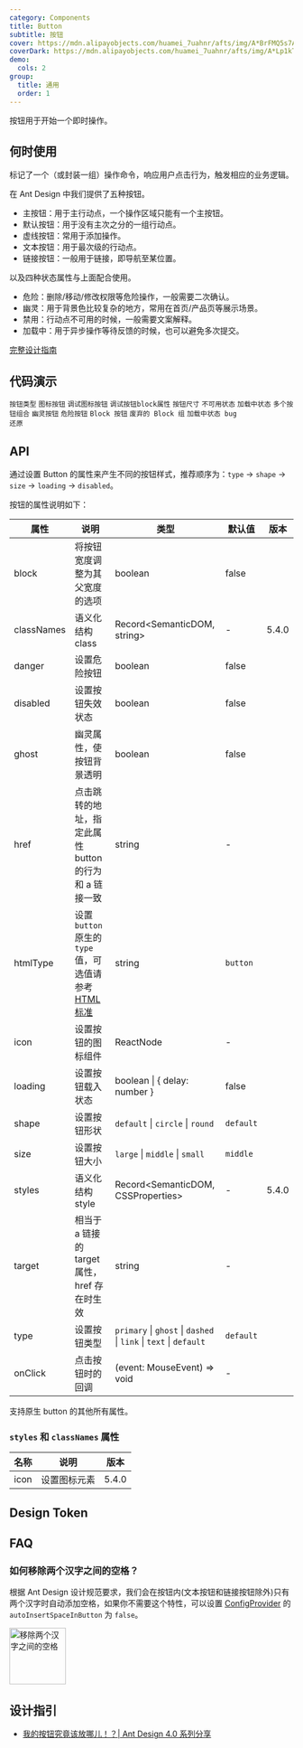 ```yaml
---
category: Components
title: Button
subtitle: 按钮
cover: https://mdn.alipayobjects.com/huamei_7uahnr/afts/img/A*BrFMQ5s7AAQAAAAAAAAAAAAADrJ8AQ/original
coverDark: https://mdn.alipayobjects.com/huamei_7uahnr/afts/img/A*Lp1kTYmSsgoAAAAAAAAAAAAADrJ8AQ/original
demo:
  cols: 2
group:
  title: 通用
  order: 1
---
```


按钮用于开始一个即时操作。

## 何时使用

标记了一个（或封装一组）操作命令，响应用户点击行为，触发相应的业务逻辑。

在 Ant Design 中我们提供了五种按钮。

- 主按钮：用于主行动点，一个操作区域只能有一个主按钮。
- 默认按钮：用于没有主次之分的一组行动点。
- 虚线按钮：常用于添加操作。
- 文本按钮：用于最次级的行动点。
- 链接按钮：一般用于链接，即导航至某位置。

以及四种状态属性与上面配合使用。

- 危险：删除/移动/修改权限等危险操作，一般需要二次确认。
- 幽灵：用于背景色比较复杂的地方，常用在首页/产品页等展示场景。
- 禁用：行动点不可用的时候，一般需要文案解释。
- 加载中：用于异步操作等待反馈的时候，也可以避免多次提交。

[完整设计指南](https://ant.design/docs/spec/buttons-cn)

## 代码演示

<!-- prettier-ignore -->
<code src="./demo/basic.tsx">按钮类型</code>
<code src="./demo/icon.tsx">图标按钮</code>
<code src="./demo/debug-icon.tsx" debug>调试图标按钮</code>
<code src="./demo/debug-block.tsx" debug>调试按钮block属性</code>
<code src="./demo/size.tsx">按钮尺寸</code>
<code src="./demo/disabled.tsx">不可用状态</code>
<code src="./demo/loading.tsx">加载中状态</code>
<code src="./demo/multiple.tsx">多个按钮组合</code>
<code src="./demo/ghost.tsx">幽灵按钮</code>
<code src="./demo/danger.tsx">危险按钮</code>
<code src="./demo/block.tsx">Block 按钮</code>
<code src="./demo/legacy-group.tsx" debug>废弃的 Block 组</code>
<code src="./demo/chinese-chars-loading.tsx" debug>加载中状态 bug 还原</code>

## API

通过设置 Button 的属性来产生不同的按钮样式，推荐顺序为：`type` -> `shape` -> `size` -> `loading` -> `disabled`。

按钮的属性说明如下：

| 属性 | 说明 | 类型 | 默认值 | 版本 |
| --- | --- | --- | --- | --- |
| block | 将按钮宽度调整为其父宽度的选项 | boolean | false |  |
| classNames | 语义化结构 class | Record<SemanticDOM, string> | - | 5.4.0 |
| danger | 设置危险按钮 | boolean | false |  |
| disabled | 设置按钮失效状态 | boolean | false |  |
| ghost | 幽灵属性，使按钮背景透明 | boolean | false |  |
| href | 点击跳转的地址，指定此属性 button 的行为和 a 链接一致 | string | - |  |
| htmlType | 设置 `button` 原生的 `type` 值，可选值请参考 [HTML 标准](https://developer.mozilla.org/en-US/docs/Web/HTML/Element/button#attr-type) | string | `button` |  |
| icon | 设置按钮的图标组件 | ReactNode | - |  |
| loading | 设置按钮载入状态 | boolean \| { delay: number } | false |  |
| shape | 设置按钮形状 | `default` \| `circle` \| `round` | `default` |  |
| size | 设置按钮大小 | `large` \| `middle` \| `small` | `middle` |  |
| styles | 语义化结构 style | Record<SemanticDOM, CSSProperties> | - | 5.4.0 |
| target | 相当于 a 链接的 target 属性，href 存在时生效 | string | - |  |
| type | 设置按钮类型 | `primary` \| `ghost` \| `dashed` \| `link` \| `text` \| `default` | `default` |  |
| onClick | 点击按钮时的回调 | (event: MouseEvent) => void | - |  |

支持原生 button 的其他所有属性。

### `styles` 和 `classNames` 属性

| 名称 | 说明         | 版本  |
| ---- | ------------ | ----- |
| icon | 设置图标元素 | 5.4.0 |

## Design Token

<ComponentTokenTable component="Button"></ComponentTokenTable>

## FAQ

### 如何移除两个汉字之间的空格？

根据 Ant Design 设计规范要求，我们会在按钮内(文本按钮和链接按钮除外)只有两个汉字时自动添加空格，如果你不需要这个特性，可以设置 [ConfigProvider](/components/config-provider-cn#api) 的 `autoInsertSpaceInButton` 为 `false`。

<img src="https://gw.alipayobjects.com/zos/antfincdn/MY%26THAPZrW/38f06cb9-293a-4b42-b183-9f443e79ffea.png" style="box-shadow: none; margin: 0; width: 100px" alt="移除两个汉字之间的空格"  />

<style>
.site-button-ghost-wrapper {
  padding: 16px;
  background: rgb(190, 200, 200);
}
</style>

## 设计指引

- [我的按钮究竟该放哪儿！？| Ant Design 4.0 系列分享](https://zhuanlan.zhihu.com/p/109644406)

